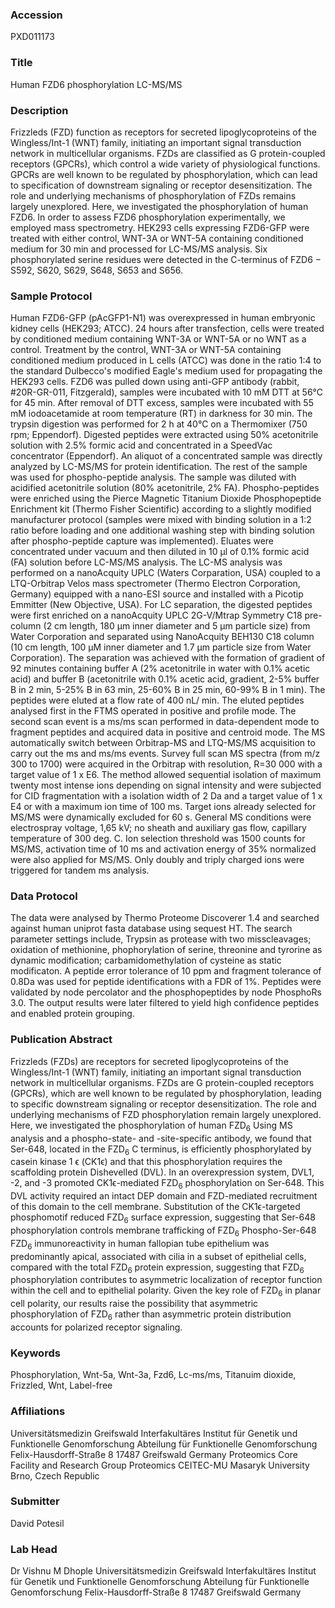 ### Accession
PXD011173

### Title
Human FZD6 phosphorylation LC-MS/MS

### Description
Frizzleds (FZD) function as receptors for secreted lipoglycoproteins of the Wingless/Int-1 (WNT) family, initiating an important signal transduction network in multicellular organisms. FZDs are classified as G protein-coupled receptors (GPCRs), which control a wide variety of physiological functions. GPCRs are well known to be regulated by phosphorylation, which can lead to specification of downstream signaling or receptor desensitization. The role and underlying mechanisms of phosphorylation of FZDs remains largely unexplored. Here, we investigated the phosphorylation of human FZD6. In order to assess FZD6 phosphorylation experimentally, we employed mass spectrometry. HEK293 cells expressing FZD6-GFP were treated with either control, WNT-3A or WNT-5A containing conditioned medium for 30 min and processed for LC-MS/MS analysis. Six phosphorylated serine residues were detected in the C-terminus of FZD6 − S592, S620, S629, S648, S653 and S656.

### Sample Protocol
Human FZD6-GFP (pAcGFP1-N1) was overexpressed in human embryonic kidney cells (HEK293; ATCC). 24 hours after transfection, cells were treated by conditioned medium containing WNT-3A or WNT-5A or no WNT as a control. Treatment by the control, WNT-3A or WNT-5A containing conditioned medium produced in L cells (ATCC) was done in the ratio 1:4 to the standard Dulbecco's modified Eagle's medium used for propagating the HEK293 cells. FZD6 was pulled down using anti-GFP antibody (rabbit, #20R-GR-011, Fitzgerald), samples were incubated with 10 mM DTT at 56°C for 45 min. After removal of DTT excess, samples were incubated with 55 mM iodoacetamide at room temperature (RT) in darkness for 30 min. The trypsin digestion was performed for 2 h at 40°C on a Thermomixer (750 rpm; Eppendorf). Digested peptides were extracted using 50% acetonitrile solution with 2.5% formic acid and concentrated in a SpeedVac concentrator (Eppendorf). An aliquot of a concentrated sample was directly analyzed by LC-MS/MS for protein identification. The rest of the sample was used for phospho-peptide analysis. The sample was diluted with acidified acetonitrile solution (80% acetonitrile, 2% FA). Phospho-peptides were enriched using the Pierce Magnetic Titanium Dioxide Phosphopeptide Enrichment kit (Thermo Fisher Scientific) according to a slightly modified manufacturer protocol (samples were mixed with binding solution in a 1:2 ratio before loading and one additional washing step with binding solution after phospho-peptide capture was implemented). Eluates were concentrated under vacuum and then diluted in 10 μl of 0.1% formic acid (FA) solution before LC-MS/MS analysis.  The LC-MS analysis was performed on a nanoAcquity UPLC (Waters Corparation, USA) coupled to a LTQ-Orbitrap Velos mass spectrometer (Thermo Electron Corporation, Germany) equipped with a nano-ESI source and installed with a Picotip Emmitter (New Objective, USA).   For LC separation, the digested peptides were first enriched on a nanoAcquity UPLC 2G-V/Mtrap Symmetry  C18 pre-column (2 cm length, 180 µm inner diameter and 5 µm particle size) from Water Corporation and separated using NanoAcquity BEH130 C18 column (10 cm length, 100 µM inner diameter and 1.7 µm particle size from Water Corporation). The separation was achieved with the formation of gradient of 92 minutes containing buffer A (2% acetonitrile in water with 0.1% acetic acid) and buffer B (acetonitrile with 0.1% acetic acid, gradient, 2-5% buffer B in 2 min, 5-25% B in 63 min, 25-60% B in 25 min, 60-99% B in 1 min). The peptides were eluted at a flow rate of 400 nL/ min. The eluted peptides analysed first in the FTMS operated in positive and profile mode. The second scan event is a ms/ms scan performed in data-dependent mode to fragment peptides and acquired data in positive and centroid mode. The MS automatically switch between Orbitrap-MS and LTQ-MS/MS acquisition to carry out the ms and ms/ms events. Survey full scan MS spectra (from m/z 300 to 1700) were acquired in the Orbitrap with resolution, R=30 000 with a target value of 1 x  E6. The method allowed sequential isolation of maximum twenty most intense ions depending on signal intensity and were subjected for CID fragmentation with a isolation width of 2 Da and a target value of 1 x E4 or with a maximum ion time of 100 ms. Target ions already selected for MS/MS were dynamically excluded for 60 s. General MS conditions were electrospray voltage, 1,65 kV; no sheath and auxiliary gas flow, capillary temperature of 300 deg. C. Ion selection threshold was 1500 counts for MS/MS, activation time of 10 ms and activation energy of 35% normalized were also applied for MS/MS. Only doubly and triply charged ions were triggered for tandem ms analysis.

### Data Protocol
The data were analysed by Thermo Proteome Discoverer 1.4 and searched against human uniprot fasta database using sequest HT. The search parameter settings include, Trypsin as protease with two misscleavages; oxidation of  methionine, phophorylation of serine, threonine and tyrorine as dynamic modification; carbamidomethylation of cysteine as static modificaton. A peptide error tolerance of 10 ppm and fragment tolerance of 0.8Da was used for peptide identifications with a FDR of 1%. Peptides were validated by node percolator and the phosphopeptides by node PhosphoRs 3.0. The output results were later filtered to yield high confidence peptides and enabled protein grouping.

### Publication Abstract
Frizzleds (FZDs) are receptors for secreted lipoglycoproteins of the Wingless/Int-1 (WNT) family, initiating an important signal transduction network in multicellular organisms. FZDs are G protein-coupled receptors (GPCRs), which are well known to be regulated by phosphorylation, leading to specific downstream signaling or receptor desensitization. The role and underlying mechanisms of FZD phosphorylation remain largely unexplored. Here, we investigated the phosphorylation of human FZD<sub>6</sub> Using MS analysis and a phospho-state- and -site-specific antibody, we found that Ser-648, located in the FZD<sub>6</sub> C terminus, is efficiently phosphorylated by casein kinase 1 &#x3f5; (CK1&#x3f5;) and that this phosphorylation requires the scaffolding protein Dishevelled (DVL). In an overexpression system, DVL1, -2, and -3 promoted CK1&#x3f5;-mediated FZD<sub>6</sub> phosphorylation on Ser-648. This DVL activity required an intact DEP domain and FZD-mediated recruitment of this domain to the cell membrane. Substitution of the CK1&#x3f5;-targeted phosphomotif reduced FZD<sub>6</sub> surface expression, suggesting that Ser-648 phosphorylation controls membrane trafficking of FZD<sub>6</sub> Phospho-Ser-648 FZD<sub>6</sub> immunoreactivity in human fallopian tube epithelium was predominantly apical, associated with cilia in a subset of epithelial cells, compared with the total FZD<sub>6</sub> protein expression, suggesting that FZD<sub>6</sub> phosphorylation contributes to asymmetric localization of receptor function within the cell and to epithelial polarity. Given the key role of FZD<sub>6</sub> in planar cell polarity, our results raise the possibility that asymmetric phosphorylation of FZD<sub>6</sub> rather than asymmetric protein distribution accounts for polarized receptor signaling.

### Keywords
Phosphorylation, Wnt-5a, Wnt-3a, Fzd6, Lc-ms/ms, Titanuim dioxide, Frizzled, Wnt, Label-free

### Affiliations
Universitätsmedizin Greifswald Interfakultäres Institut für Genetik und Funktionelle Genomforschung Abteilung für Funktionelle Genomforschung Felix-Hausdorff-Straße 8 17487 Greifswald Germany
Proteomics Core Facility and Research Group Proteomics
CEITEC-MU
Masaryk University
Brno, Czech Republic

### Submitter
David Potesil

### Lab Head
Dr Vishnu M Dhople
Universitätsmedizin Greifswald Interfakultäres Institut für Genetik und Funktionelle Genomforschung Abteilung für Funktionelle Genomforschung Felix-Hausdorff-Straße 8 17487 Greifswald Germany


